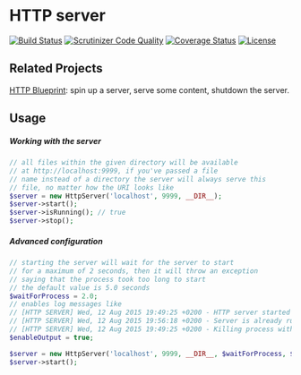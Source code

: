 # HTTP server

[![Build Status](https://travis-ci.org/weew/php-http-server.svg?branch=master)](https://travis-ci.org/weew/php-http-server)
[![Scrutinizer Code Quality](https://scrutinizer-ci.com/g/weew/php-http-server/badges/quality-score.png?b=master)](https://scrutinizer-ci.com/g/weew/php-http-server/?branch=master)
[![Coverage Status](https://coveralls.io/repos/weew/php-http-server/badge.svg?branch=master&service=github)](https://coveralls.io/github/weew/php-http-server?branch=master)
[![License](https://poser.pugx.org/weew/php-http-server/license)](https://packagist.org/packages/weew/php-http-server)

## Related Projects

[HTTP Blueprint](https://github.com/weew/php-http-blueprint): spin up a server,
serve some content, shutdown the server.

## Usage

##### Working with the server

```php
// all files within the given directory will be available
// at http://localhost:9999, if you've passed a file
// name instead of a directory the server will always serve this
// file, no matter how the URI looks like
$server = new HttpServer('localhost', 9999, __DIR__);
$server->start();
$server->isRunning(); // true
$server->stop();
```

##### Advanced configuration

```php
// starting the server will wait for the server to start
// for a maximum of 2 seconds, then it will throw an exception
// saying that the process took too long to start
// the default value is 5.0 seconds
$waitForProcess = 2.0;
// enables log messages like
// [HTTP SERVER] Wed, 12 Aug 2015 19:49:25 +0200 - HTTP server started on localhost:9999 with PID 99412
// [HTTP SERVER] Wed, 12 Aug 2015 19:56:18 +0200 - Server is already running at localhost:9999 with PID 99535
// [HTTP SERVER] Wed, 12 Aug 2015 19:49:25 +0200 - Killing process with PID 99412
$enableOutput = true;

$server = new HttpServer('localhost', 9999, __DIR__, $waitForProcess, $enableOutput);
$server->start();
```
